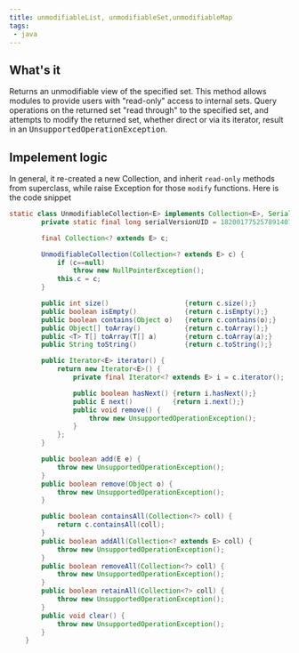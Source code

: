 ```yaml
---
title: unmodifiableList, unmodifiableSet,unmodifiableMap
tags:
 - java
---
```


## What's it
Returns an unmodifiable view of the specified set.  This method allows
modules to provide users with "read-only" access to internal sets.
Query operations on the returned set "read through" to the specified
set, and attempts to modify the returned set, whether direct or via its
iterator, result in an <tt>UnsupportedOperationException</tt>.<p>
	 
## Impelement logic

In general, it re-created a new Collection, and inherit `read-only` methods from superclass, while raise Exception for those `modify` functions. Here is the code snippet

```java
static class UnmodifiableCollection<E> implements Collection<E>, Serializable {
        private static final long serialVersionUID = 1820017752578914078L;

        final Collection<? extends E> c;

        UnmodifiableCollection(Collection<? extends E> c) {
            if (c==null)
                throw new NullPointerException();
            this.c = c;
        }

        public int size()                   {return c.size();}
        public boolean isEmpty()            {return c.isEmpty();}
        public boolean contains(Object o)   {return c.contains(o);}
        public Object[] toArray()           {return c.toArray();}
        public <T> T[] toArray(T[] a)       {return c.toArray(a);}
        public String toString()            {return c.toString();}

        public Iterator<E> iterator() {
            return new Iterator<E>() {
                private final Iterator<? extends E> i = c.iterator();

                public boolean hasNext() {return i.hasNext();}
                public E next()          {return i.next();}
                public void remove() {
                    throw new UnsupportedOperationException();
                }
            };
        }

        public boolean add(E e) {
            throw new UnsupportedOperationException();
        }
        public boolean remove(Object o) {
            throw new UnsupportedOperationException();
        }

        public boolean containsAll(Collection<?> coll) {
            return c.containsAll(coll);
        }
        public boolean addAll(Collection<? extends E> coll) {
            throw new UnsupportedOperationException();
        }
        public boolean removeAll(Collection<?> coll) {
            throw new UnsupportedOperationException();
        }
        public boolean retainAll(Collection<?> coll) {
            throw new UnsupportedOperationException();
        }
        public void clear() {
            throw new UnsupportedOperationException();
        }
    }
```
